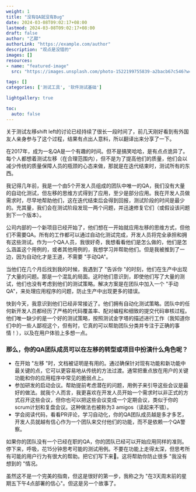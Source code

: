```yaml
---
weight: 1
title: "没有QA就没有Bug"
date: 2024-03-08T09:02:17+08:00
lastmod: 2024-03-08T09:02:17+08:00
draft: false
author: "乙醇"
authorLink: "https://example.com/author"
description: "观点是没错的"
images: []
resources:
- name: "featured-image"
  src: "https://images.unsplash.com/photo-1522199755839-a2bacb67c546?w=300"

tags: []
categories: ['测试工具', '软件测试基础']

lightgallery: true

toc:
  auto: false
---
```


关于测试左移shift left的讨论已经持续了很长一段时间了，前几天刚好看到有外国友人亲身参与了这个过程，结果有点出人意料，所以翻译出来分享了一下。

在2017年，成为一名QA是一个有趣的时间。但不是搞笑哈哈，是有点点诡异了。每个人都想着测试左移（在合理范围内），但不是为了提高他们的质量，他们会以减少传统的质量保障人员的瓶颈的心态来做，那就是在迭代结束时，测试所有的东西。

我记得几年前，我是一个由5个开发人员组成的团队中唯一的QA，我们没有大量的自动化测试，但左移的思维方式得到了应用，至少是部分应用。我在开发人员做需求时，尽早地帮助他们，这在迭代结束后会得到回报，测试阶段的时间是最少的。充其量，我们会在测试阶段发现一两个问题，并迅速修复它们（或假设该问题到下一个版本）。

公司内部的一个新项目已经开始了，他们想在一开始就应用左移的思维方式，但他们不需要QA。所有的工作都可以通过自动化测试完成，开发人员将完全承担和拥有这些测试。作为一个QA人员，我很好奇，我想看看他们是怎么做的，他们是怎么涵盖这个用例的，或者其他用例的，我想学习并帮助他们。但是我被推到了一边，因为自动化才是王道，不需要 "手动QA"。

当他们在几个月后找到我的时候，我遇到了 "告诉你 "的时刻，他们在生产中出现了大量的问题。那是一个混乱的局面。这时他们意识到，即使他们写了大量的测试，他们也没有考虑到他们的测试策略。解决方案是在团队中加入一个 "手动QA"，来处理应用程序的问题，防止生产中出现更多的错误。

快到今天，我意识到他们已经非常接近了。他们拥有自动化测试策略。团队中的任何新开发人员都经历了严格的代码覆盖率、配对编程和细致的提交代码审核过程。他们唯一缺少的是一个好的测试策略，按照测试金字塔的描述进行工作（我知道你们中的一些人鄙视这个，但有时，它真的可以帮助团队分类并专注于正确的事情！），以及在用户体验上多想一点。

### 那么，你的QA团队成员可以在左移的转型或项目中扮演什么角色呢？

- 在开始 "左移 "时，文档被证明是有用的。通过确保针对现有功能和新功能中最关键的点，它可以更容易地从传统的方法过渡。通常把重点放在用户的关键功能和你的应用程序中常见的脆弱点上。
- 参加研发的启动会议。帮助提前考虑潜在的问题，用例子来引导这些会议是最好的做法。就我个人而言，我更喜欢在开发人员开始一个需求时以非正式的方式召开这些会议，但你也可以把这些会议变成一个定期会议，类似于你的scrum计划和复盘会议。这种做法也被称为3 amigos（读起来不错）。
- 学会阅读代码，看看PR评论，学习自动化，你的QA团队成员越是多才多艺，开发人员就越有信心作为一个团队来交付他们的功能，而不是依赖一个QA警察。

如果你的团队没有一个已经在职的QA，你的团队已经可以开始应用同样的准则。停下来，呼吸，花15分钟思考可能的测试用例。不要在功能上走得太深，但思考所有可能的用户行为有很大的帮助。把它们写下来👏。这将帮助你防止很多 "我没有想到的 "情况。

虽然这不是一个完美的指南，但这是很好的第一步，我称之为 "在3天周末前的星期五下午4点部署的信心"。但这是另一个故事了。
